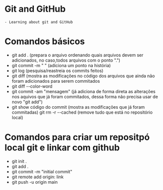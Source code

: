 # Git and GitHub 
	- Learning about git and GitHub
	
#  Comandos básicos 
- git add . (prepara o arquivo ordenando quais arquivos devem ser adicionados,
  no caso,todos arquivos com o ponto ".")
- git commit -m " " (adiciona um ponto na história)
- git log (pesquisa/reastreia os commits feitos)
- git diff (mostra as modificações no código dos arquivos que ainda não foram
adicionados para serem commitados
- git diff --color-word
- git commit -am "mensagem" (já adiciona de forma direta as alterações nos 
aquivos que já foram commitados, dessa forma não precisa usar de novo "git add")
- git show código do commit (mostra as modificações que já foram commitadas)
 git rm -r --cached (remove tudo que está no repositório local)

# Comandos para criar um repositpó local git e linkar com github
-  git init .
-  git add .
-  git commit -m "initial commit"
-   git remote add origin: link
-   git push -u origin main
